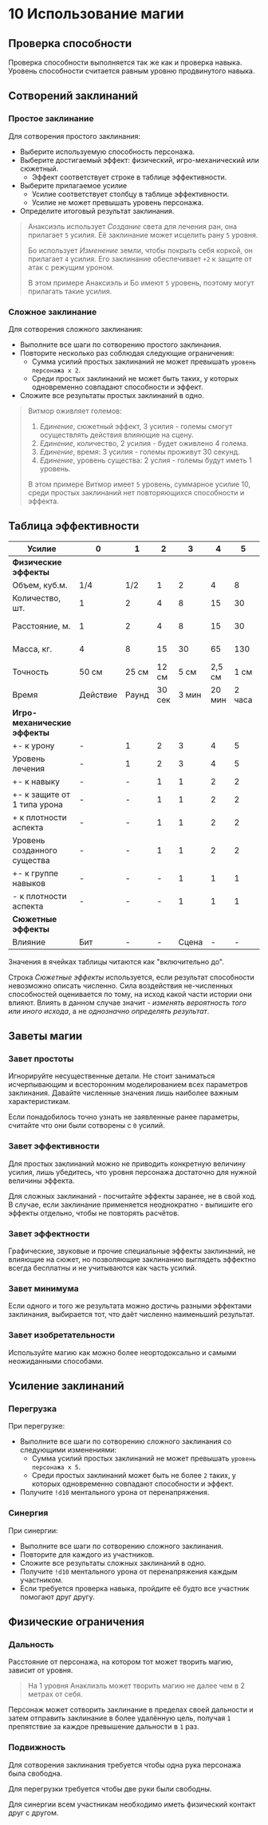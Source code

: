 # 10 Использование магии

## Проверка способности

Проверка способности выполняется так же как и проверка навыка.
Уровень способности считается равным уровню продвинутого навыка.

## Сотворений заклинаний

### Простое заклинание

Для сотворения простого заклинания:
- Выберите используемую способность персонажа.
- Выберите достигаемый эффект: физический, игро-механический или сюжетный.
  - Эффект соответствует строке в таблице эффективности.
- Выберите прилагаемое усилие
  - Усилие соответствует столбцу в таблице эффективности.
  - Усилие не может превышать уровень персонажа.
- Определите итоговый результат заклинания.

>Анаксиэль использует _Создание_ света для лечения ран, она прилагает `5` усилия.
>Её заклинание может исцелить рану `5` уровня.
> 
>Бо использует _Изменение_ земли, чтобы покрыть себя коркой, он прилагает `4` усилия.
>Его заклинание обеспечивает `+2` к защите от атак с режущим уроном.
>
>В этом примере Анаксиэль и Бо имеют `5` уровень, поэтому могут прилагать такие усилия.

### Сложное заклинание

Для сотворения сложного заклинания:
- Выполните все шаги по сотворению простого заклинания.
- Повторите несколько раз соблюдая следующие ограничения:
  - Сумма усилий простых заклинаний не может превышать `уровень персонажа х 2`.
  - Среди простых заклинаний не может быть таких, у которых одновременно совпадают способности и эффект.
- Сложите все результаты простых заклинаний в одно.

>Витмор оживляет големов:
>1. _Единение_, сюжетный эффект, 3 усилия - големы смогут осуществлять действия влияющие на сцену.
>2. _Единение_, количество, 2 усилия - будет оживлено 4 голема.
>3. _Единение_, время: 3 усилия - големы проживут 30 секунд.
>4. _Единение_, уровень существа: 2 услия - големы будут иметь 1 уровень.
>
>В этом примере Витмор имеет `5` уровень, суммарное усилие 10, среди простых заклинаний нет повторяющихся способности и эффекта.

## Таблица эффективности

| Усилие                        | 0        | 1     | 2      | 3     | 4      | 5      | 6        | 7       | 8        | 9        | 10      |
|-------------------------------|----------|-------|--------|-------|--------|--------|----------|---------|----------|----------|---------|
| **Физические эффекты**        |          |       |        |       |        |        |          |         |          |          |         |
| Объем, куб.м.                 | 1/4      | 1/2   | 1      | 2     | 4      | 8      | 15       | 30      | 65       | 130      | 250     |
| Количество, шт.               | 1        | 2     | 4      | 8     | 15     | 30     | 65       | 130     | 250      | 500      | 1 000   |
| Расстояние, м.                | 1        | 2     | 4      | 8     | 15     | 30     | 65       | 130     | 250      | 500      | 1 000   |
| Масса, кг.                    | 4        | 8     | 15     | 30    | 65     | 130    | 250      | 500     | 1 000    | 2 000    | 4 000   |
| Точность                      | 50 см    | 25 см | 12 см  | 5 см  | 2,5 см | 1 см   | 5 мм     | 2,5 мм  | 1 мм     | 0,5 мм   | 0,25 мм |
| Время                         | Действие | Раунд | 30 сек | 3 мин | 20 мин | 2 часа | 12 часов | 3 суток | 20 суток | 4 месяца | 2 года  |
| **Игро-механические эффекты** |          |       |        |       |        |        |          |         |          |          |         |
| +- к урону                    | -        | 1     | 2      | 3     | 4      | 5      | 6        | 7       | 8        | 9        | 10      |
| Уровень лечения               | -        | 1     | 2      | 3     | 4      | 5      | 6        | 7       | 8        | 9        | 10      |
| +- к навыку                   | -        | -     | 1      | 1     | 2      | 2      | 3        | 3       | 4        | 4        | 5       |
| +- к защите от 1 типа урона   | -        | -     | 1      | 1     | 2      | 2      | 3        | 3       | 4        | 4        | 5       |
| + к плотности аспекта         | -        | -     | 1      | 1     | 2      | 2      | 3        | 3       | 4        | 4        | 5       |
| Уровень созданного существа   | -        | -     | 1      | 1     | 2      | 2      | 3        | 3       | 4        | 4        | 5       |
| +- к группе навыков           | -        | -     | -      | 1     | 1      | 1      | 2        | 2       | 2        | 3        | 3       |
| - к плотности аспекта         | -        | -     | -      | 1     | 1      | 1      | 2        | 2       | 2        | 3        | 3       |
| **Сюжетные эффекты**          |          |       |        |       |        |        |          |         |          |          |         |
| Влияние                       | Бит      | -     | -      | Сцена | -      | -      | Эпизод   | -       | -        | Акт      | -       |

Значения в ячейках таблицы читаются как "включительно до".

Строка _Сюжетные эффекты_ используется, если результат способности невозможно описать численно.
Сила воздействия не-численных способностей оценивается по тому, на исход какой части истории они влияют.
Влиять в данном случае значит - _изменять вероятность того или иного исхода_, а не _однозначно определять результат_.

## Заветы магии

### Завет простоты

Игнорируйте несущественные детали.
Не стоит заниматься исчерпывающим и всесторонним моделированием всех параметров заклинания.
Давайте численные значения лишь наиболее важным характеристикам.

Если понадобилось точно узнать не заявленные ранее параметры, считайте что они были сотворены с `0` усилий.

### Завет эффективности

Для простых заклинаний можно не приводить конкретную величину усилия,
лишь убедитесь, что уровня персонажа достаточно для нужной величины эффекта.

Для сложных заклинаний - посчитайте эффекты заранее, не в свой ход.
В случае, если заклинание применяется неоднократно - выпишите его эффекты отдельно, чтобы не повторять расчётов.

### Завет эффектности

Графические, звуковые и прочие специальные эффекты заклинаний, не влияющие на сюжет,
но позволяющие заклинанию выглядеть эффектно всегда бесплатны и не учитываются как часть усилий.

### Завет минимума

Если одного и того же результата можно достичь разными эффектами заклинания,
выбирается тот, что даёт численно наименьший результат.

### Завет изобретательности

Используйте магию как можно более неортодоксально и самыми неожиданными способами.

## Усиление заклинаний

### Перегрузка

При перегрузке:
- Выполните все шаги по сотворению сложного заклинания со следующими изменениями:
  - Сумма усилий простых заклинаний не может превышать `уровень персонажа х 5`.
  - Среди простых заклинаний может быть не более `2` таких, у которых одновременно совпадают способности и эффект.
- Получите `!d10` ментального урона от перенапряжения.

### Синергия

При синергии:
- Выполните все шаги по сотворению сложного заклинания.
- Повторите для каждого из участников.
- Сложите все результаты сложных заклинаний в одно.
- Получите `!d10` ментального урона от перенапряжения каждым участником.
- Если требуется проверка навыка, пройдите её будто все участник помогают друг другу.

## Физические ограничения

### Дальность

Расстояние от персонажа, на котором тот может творить магию, зависит от уровня.

>На 1 уровня Анаклиэль может творить магию не далее чем в 2 метрах от себя.

Персонаж может сотворить заклинание в пределах своей дальности и затем отправить заклинание в более удалённую цель,
получая `1` препятствие за каждое превышение дальности в `1` раз.

### Подвижность

Для сотворения заклинания требуется чтобы одна рука персонажа была свободна.

Для перегрузки требуется чтобы две руки были свободны.

Для синергии всем участникам необходимо иметь физический контакт друг с другом.
